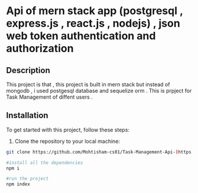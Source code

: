 # Api of mern stack app (postgresql , express.js , react.js , nodejs) , json web token authentication and authorization

## Description

This project is that , this project is built in mern stack but instead of mongodb , i used postgesql database and sequelize orm . This is prpject for Task Management of diffent
users .

## Installation

To get started with this project, follow these steps:

1. Clone the repository to your local machine:

```bash
git clone https://github.com/Mohtisham-cs01/Task-Management-Api-)https://github.com/Mohtisham-cs01/Task-Management-Api-

#install all the dependencies
npm i

#run the project
npm index
